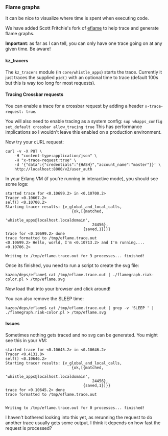 ### Flame graphs

It can be nice to visualize where time is spent when executing code.

We have added Scott Fritchie's fork of [eflame](https://github.com/slfritchie/eflame) to help trace and generate flame graphs.

**Important**: as far as I can tell, you can only have one trace going on at any given time. Be aware!

#### kz_tracers

The `kz_tracers` module (in `core/whistle_apps`) starts the trace. Currently it just traces the supplied `pid()` with an optional time to trace (default 100s but this is way too long for most requests).

#### Tracing Crossbar requests

You can enable a trace for a crossbar request by adding a header `x-trace-request: true`.

You will also need to enable tracing as a system config: `sup whapps_config set_default crossbar allow_tracing true` This has performance implications so I wouldn't leave this enabled on a production environment.

Now try your cURL request:

```shell
curl -v -X PUT \
    -H "content-type:application/json" \
    -H "x-trace-request:true" \
    -d '{"data":{"credentials":"{HASH}","account_name":"master"}}' \
    http://localhost:8000/v2/user_auth
```

In your Erlang VM (if you're running in interactive mode), you should see some logs:

```
started trace for <0.10699.2> in <0.10700.2>
Tracer <0.10667.2>
self() <0.10700.2>
Starting tracer results: {v_global_and_local_calls,
                             {ok,[{matched,
                                      'whistle_apps@localhost.localdomain',
                                      24456},
                                  {saved,1}]}}
trace for <0.10699.2> done
trace formatted to /tmp/eflame.trace.out
<0.10699.2> Hello, world, I'm <0.10713.2> and I'm running....
<0.10706.2>

Writing to /tmp/eflame.trace.out for 3 processes... finished!
```

Once its finished, you need to run a script to create the svg file:

```shell
kazoo/deps/eflame$ cat /tmp/eflame.trace.out | ./flamegraph.riak-color.pl > /tmp/eflame.svg
```

Now load that into your browser and click around!

You can also remove the SLEEP time:

```shell
kazoo/deps/eflame$ cat /tmp/eflame.trace.out | grep -v 'SLEEP ' | ./flamegraph.riak-color.pl > /tmp/eflame.svg
```

#### Issues

Sometimes nothing gets traced and no svg can be generated. You might see this in your VM:

```
started trace for <0.10645.2> in <0.10646.2>
Tracer <0.4131.0>
self() <0.10646.2>
Starting tracer results: {v_global_and_local_calls,
                             {ok,[{matched,
                                      'whistle_apps@localhost.localdomain',
                                      24456},
                                  {saved,1}]}}
trace for <0.10645.2> done
trace formatted to /tmp/eflame.trace.out


Writing to /tmp/eflame.trace.out for 0 processes... finished!
```

I haven't bothered looking into this yet, as rerunning the request to do another trace usually gets some output. I think it depends on how fast the request is processed?
